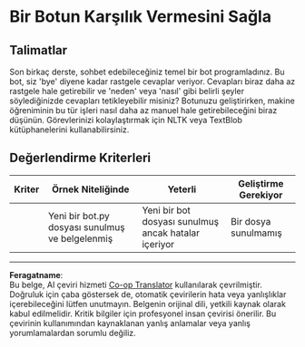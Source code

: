 <!--
CO_OP_TRANSLATOR_METADATA:
{
  "original_hash": "2efc4c2aba5ed06c780c05539c492ae3",
  "translation_date": "2025-09-06T08:06:22+00:00",
  "source_file": "6-NLP/2-Tasks/assignment.md",
  "language_code": "tr"
}
-->
# Bir Botun Karşılık Vermesini Sağla

## Talimatlar

Son birkaç derste, sohbet edebileceğiniz temel bir bot programladınız. Bu bot, siz 'bye' diyene kadar rastgele cevaplar veriyor. Cevapları biraz daha az rastgele hale getirebilir ve 'neden' veya 'nasıl' gibi belirli şeyler söylediğinizde cevapları tetikleyebilir misiniz? Botunuzu geliştirirken, makine öğreniminin bu tür işleri nasıl daha az manuel hale getirebileceğini biraz düşünün. Görevlerinizi kolaylaştırmak için NLTK veya TextBlob kütüphanelerini kullanabilirsiniz.

## Değerlendirme Kriterleri

| Kriter   | Örnek Niteliğinde                              | Yeterli                                          | Geliştirme Gerekiyor    |
| -------- | --------------------------------------------- | ------------------------------------------------ | ----------------------- |
|          | Yeni bir bot.py dosyası sunulmuş ve belgelenmiş | Yeni bir bot dosyası sunulmuş ancak hatalar içeriyor | Bir dosya sunulmamış   |

---

**Feragatname**:  
Bu belge, AI çeviri hizmeti [Co-op Translator](https://github.com/Azure/co-op-translator) kullanılarak çevrilmiştir. Doğruluk için çaba göstersek de, otomatik çevirilerin hata veya yanlışlıklar içerebileceğini lütfen unutmayın. Belgenin orijinal dili, yetkili kaynak olarak kabul edilmelidir. Kritik bilgiler için profesyonel insan çevirisi önerilir. Bu çevirinin kullanımından kaynaklanan yanlış anlamalar veya yanlış yorumlamalardan sorumlu değiliz.